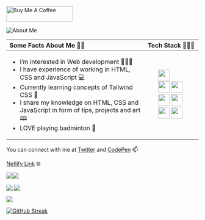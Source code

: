 <a href="https://www.buymeacoffee.com/poonamsoni5" target="_blank"><img src="https://cdn.buymeacoffee.com/buttons/default-orange.png" alt="Buy Me A Coffee" height="41" width="174"></a>

![About Me](https://user-images.githubusercontent.com/77884951/184351864-166230bd-0d97-4071-8569-7355eda29563.PNG)



<table role="table">
            <thead>
                <tr>
                    <th align="left">Some Facts About Me 👩‍💼</th>
                    <th align="left">Tech Stack 👩🏻‍💻 </th>
                </tr>
            </thead>
        <tbody>
            <tr>
                <td align="left">
                    <ul>
                        <li> I’m interested in Web development 👩🏻‍⚕️  </li>
                        <li> I have experience of working in HTML, CSS and JavaScript 💻 </li>
                        <li> Currently learning concepts of Tailwind CSS 📝 </li>
                        <li> I share my knowledge on HTML, CSS and JavaScript in form of tips, projects and art 🕮 </li>
                        <li> LOVE playing badminton 🏸 </li>
                    </ul>
                </td>
                <td align="left">
                     <ul>
                        <img src="https://user-images.githubusercontent.com/77884951/182854355-583eff33-c3e0-43f7-a4f5-4b646878fb87.JPG" height = "30em" />
                        <br>
                        <img src="https://user-images.githubusercontent.com/77884951/182856114-cfdb3630-7a7e-4043-b668-3434e1969e75.JPG" height = "30em" />
                        <img src="https://user-images.githubusercontent.com/77884951/182856251-f060a3b9-e3da-4864-80b3-26af0279157f.JPG" height = "30em"/>
                        <img src="https://user-images.githubusercontent.com/77884951/182856526-cbccb94b-992a-4e28-b3a0-db34e692a4c8.JPG" height = "30em"/> 
                        <img src="https://user-images.githubusercontent.com/77884951/182857571-75c01d51-ddd4-4205-b9fb-cb98c878068d.JPG" height = "30em"/>
                        <img src="https://user-images.githubusercontent.com/77884951/182858097-b5eeb055-3024-43fe-886c-7410333c9212.JPG" height = "30em"/>
                        <img src="https://user-images.githubusercontent.com/77884951/187064024-dbb9ad6f-3890-450b-a346-86cb1eaad2c5.PNG" height = "30em"/>
                    </ul>
                </td>
            </tr>
            </tbody>
        </table>
        
        
You can connect with me at [Twitter](https://twitter.com/CodeByPoonam) and [CodePen](https://codepen.io/poonam-adlakha) 📫


[Netlify Link](https://app.netlify.com/teams/poonam-adlakha/overview) 🌐

<a href="https://twitter.com/CodeByPoonam" target="_blank" rel="noreferrer"><img
src="https://img.shields.io/twitter/follow/CodeByPoonam?logo=twitter&style=for-the-badge&color=0891b2&labelColor=1c1917"
/></a><a href="https://www.github.com/poonam-adlakha" target="_blank" rel="noreferrer"><img
src="https://img.shields.io/github/followers/poonam-adlakha?logo=github&style=for-the-badge&color=0891b2&labelColor=1c1917" /></a>

<a href="https://github.com/anuraghazra/github-readme-stats">
  <img align="center" src="https://github-readme-stats.vercel.app/api?username=poonam-adlakha" />
</a>
<a href="https://github.com/anuraghazra/convoychat">
  <img align="center" src="https://github-readme-stats.vercel.app/api/top-langs/?username=poonam-adlakha" />
</a>

![](https://komarev.com/ghpvc/?username=your-github-username&color=ff69b4&label=PROFILE+VIEWS)

[![GitHub Streak](http://github-readme-streak-stats.herokuapp.com?user=poonam-adlakha&theme=dark)](https://git.io/streak-stats)


<!---
poonam-adlakha/poonam-adlakha is a ✨ special ✨ repository because its `README.md` (this file) appears on your GitHub profile.
You can click the Preview link to take a look at your changes.
--->
